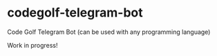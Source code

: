 # codegolf-telegram-bot
Code Golf Telegram Bot (can be used with any programming language)

Work in progress!

